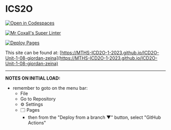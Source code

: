 # ICS2O

[![Open in Codespaces](https://classroom.github.com/assets/launch-codespace-7f7980b617ed060a017424585567c406b6ee15c891e84e1186181d67ecf80aa0.svg)](https://classroom.github.com/open-in-codespaces?assignment_repo_id=14155778)

[![Mr Coxall's Super Linter](https://github.com/MTHS-ICD2O-1-2023/ICD2O-Unit-1-08-giordan-zeina/workflows/Mr%20Coxall's%20Super%20Linter/badge.svg)](https://github.com/MTHS-ICD2O-1-2023/ICD2O-Unit-1-08-giordan-zeina/actions)

[![Deploy Pages](https://github.com/MTHS-ICD2O-1-2023/ICD2O-Unit-1-08-giordan-zeina/workflows/Deploy%20Pages/badge.svg)](https://github.com/MTHS-ICD2O-1-2023/ICD2O-Unit-1-08-giordan-zeina/actions)

This site can be found at: [https://MTHS-ICD2O-1-2023.github.io/ICD2O-Unit-1-08-giordan-zeina](https://MTHS-ICD2O-1-2023.github.io/ICD2O-Unit-1-08-giordan-zeina)

---

**NOTES ON INITIAL LOAD:**
- remember to goto on the menu bar:
  - File
  - Go to Repository
  - ⚙ Settings
  - 🗔 Pages
    - then from the "Deploy from a branch ▼" button, select "GitHub Actions"
